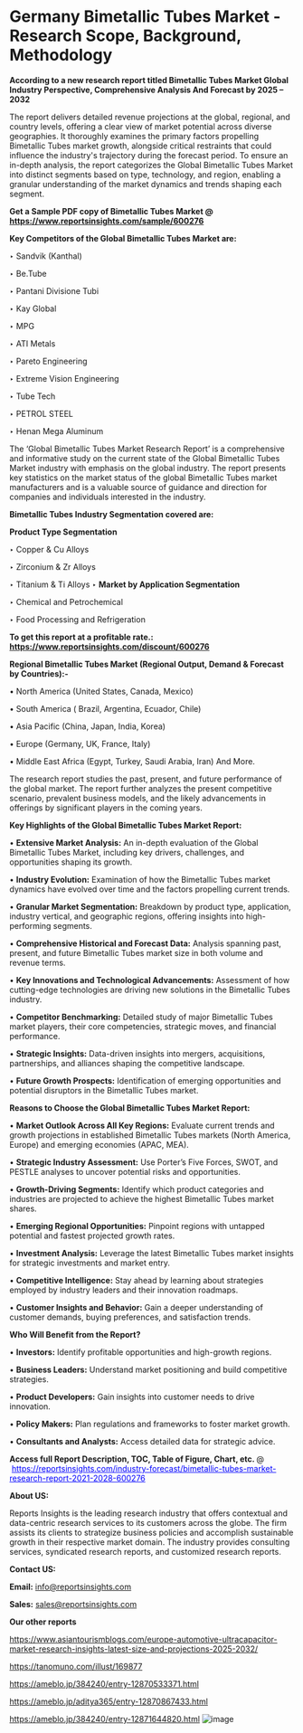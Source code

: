 # Germany Bimetallic Tubes Market - Research Scope, Background, Methodology

<strong>According to a new research report titled Bimetallic Tubes Market Global Industry Perspective, Comprehensive Analysis And Forecast by 2025 – 2032</strong>

The report delivers detailed revenue projections at the global, regional, and country levels, offering a clear view of market potential across diverse geographies. It thoroughly examines the primary factors propelling Bimetallic Tubes market growth, alongside critical restraints that could influence the industry's trajectory during the forecast period. To ensure an in-depth analysis, the report categorizes the Global Bimetallic Tubes Market into distinct segments based on type, technology, and region, enabling a granular understanding of the market dynamics and trends shaping each segment.

<strong>Get a Sample PDF copy of Bimetallic Tubes Market </strong><strong>@<a href=https://www.reportsinsights.com/sample/600276 style=color:#0000ff;> https://www.reportsinsights.com/sample/600276</a></strong></font>

<strong>Key Competitors of the Global Bimetallic Tubes Market are:</strong>

‣ Sandvik (Kanthal)

‣ Be.Tube

‣ Pantani Divisione Tubi

‣ Kay Global

‣ MPG

‣ ATI Metals

‣ Pareto Engineering

‣ Extreme Vision Engineering

‣ Tube Tech

‣ PETROL STEEL

‣ Henan Mega Aluminum

The ‘Global Bimetallic Tubes Market Research Report’ is a comprehensive and informative study on the current state of the Global Bimetallic Tubes Market industry with emphasis on the global industry. The report presents key statistics on the market status of the global Bimetallic Tubes market manufacturers and is a valuable source of guidance and direction for companies and individuals interested in the industry.

<strong>Bimetallic Tubes Industry Segmentation covered are:</strong>

<strong>Product Type Segmentation</strong>

‣ Copper & Cu Alloys

‣ Zirconium & Zr Alloys

‣ Titanium & Ti Alloys
‣ 
<strong>Market by Application Segmentation</strong>

‣ Chemical and Petrochemical

‣ Food Processing and Refrigeration

<strong>To get this report at a profitable rate.: <a href=https://www.reportsinsights.com/discount/600276 style=color:#0000ff;>https://www.reportsinsights.com/discount/600276</a></strong></font>

<strong>Regional Bimetallic Tubes Market (Regional Output, Demand &amp; Forecast by Countries):-</strong>

• North America (United States, Canada, Mexico)

• South America ( Brazil, Argentina, Ecuador, Chile)

• Asia Pacific (China, Japan, India, Korea)

• Europe (Germany, UK, France, Italy)

• Middle East Africa (Egypt, Turkey, Saudi Arabia, Iran) And More.

The research report studies the past, present, and future performance of the global market. The report further analyzes the present competitive scenario, prevalent business models, and the likely advancements in offerings by significant players in the coming years.

<strong>Key Highlights of the Global Bimetallic Tubes Market Report:</strong>

• <strong>Extensive Market Analysis:</strong> An in-depth evaluation of the Global Bimetallic Tubes Market, including key drivers, challenges, and opportunities shaping its growth.

• <strong>Industry Evolution:</strong> Examination of how the Bimetallic Tubes market dynamics have evolved over time and the factors propelling current trends.

• <strong>Granular Market Segmentation:</strong> Breakdown by product type, application, industry vertical, and geographic regions, offering insights into high-performing segments.

• <strong>Comprehensive Historical and Forecast Data:</strong> Analysis spanning past, present, and future Bimetallic Tubes market size in both volume and revenue terms.

• <strong>Key Innovations and Technological Advancements:</strong> Assessment of how cutting-edge technologies are driving new solutions in the Bimetallic Tubes industry.

• <strong>Competitor Benchmarking:</strong> Detailed study of major Bimetallic Tubes market players, their core competencies, strategic moves, and financial performance.

• <strong>Strategic Insights:</strong> Data-driven insights into mergers, acquisitions, partnerships, and alliances shaping the competitive landscape.

• <strong>Future Growth Prospects:</strong> Identification of emerging opportunities and potential disruptors in the Bimetallic Tubes market.

<strong>Reasons to Choose the Global Bimetallic Tubes Market Report:</strong>

• <strong>Market Outlook Across All Key Regions:</strong> Evaluate current trends and growth projections in established Bimetallic Tubes markets (North America, Europe) and emerging economies (APAC, MEA).

• <strong>Strategic Industry Assessment:</strong> Use Porter’s Five Forces, SWOT, and PESTLE analyses to uncover potential risks and opportunities.

• <strong>Growth-Driving Segments:</strong> Identify which product categories and industries are projected to achieve the highest Bimetallic Tubes market shares.

• <strong>Emerging Regional Opportunities:</strong> Pinpoint regions with untapped potential and fastest projected growth rates.

• <strong>Investment Analysis:</strong> Leverage the latest Bimetallic Tubes market insights for strategic investments and market entry.

• <strong>Competitive Intelligence:</strong> Stay ahead by learning about strategies employed by industry leaders and their innovation roadmaps.

• <strong>Customer Insights and Behavior:</strong> Gain a deeper understanding of customer demands, buying preferences, and satisfaction trends.

<strong>Who Will Benefit from the Report?</strong>

• <strong>Investors:</strong> Identify profitable opportunities and high-growth regions.

• <strong>Business Leaders:</strong> Understand market positioning and build competitive strategies.

• <strong>Product Developers:</strong> Gain insights into customer needs to drive innovation.

• <strong>Policy Makers:</strong> Plan regulations and frameworks to foster market growth.

• <strong>Consultants and Analysts:</strong> Access detailed data for strategic advice.
</ul>
<strong>Access full Report Description, TOC, Table of Figure, Chart, etc. </strong>@  <a href=https://reportsinsights.com/industry-forecast/bimetallic-tubes-market-research-report-2021-2028-600276 style=color:#0000ff;>https://reportsinsights.com/industry-forecast/bimetallic-tubes-market-research-report-2021-2028-600276</a></font>

<strong><strong>About US</strong>:</strong>

Reports Insights is the leading research industry that offers contextual and data-centric research services to its customers across the globe. The firm assists its clients to strategize business policies and accomplish sustainable growth in their respective market domain. The industry provides consulting services, syndicated research reports, and customized research reports.

<strong>Contact US:</strong>

<p class=""""><b>Email:</b> <a href=mailto:info@reportsinsights.com>info@reportsinsights.com</a></p>
<p class=""""><b>Sales:</b> <a href=mailto:sales@reportsinsights.com>sales@reportsinsights.com</a></p>

<strong>Our other reports</strong>

<a href=https://www.asiantourismblogs.com/europe-automotive-ultracapacitor-market-research-insights-latest-size-and-projections-2025-2032/>https://www.asiantourismblogs.com/europe-automotive-ultracapacitor-market-research-insights-latest-size-and-projections-2025-2032/</a>

<a href=https://tanomuno.com/illust/169877>https://tanomuno.com/illust/169877</a>

<a href=https://ameblo.jp/384240/entry-12870533371.html>https://ameblo.jp/384240/entry-12870533371.html</a>

<a href=https://ameblo.jp/aditya365/entry-12870867433.html>https://ameblo.jp/aditya365/entry-12870867433.html</a>

<a href=https://ameblo.jp/384240/entry-12871644820.html>https://ameblo.jp/384240/entry-12871644820.html</a>
![image](https://github.com/user-attachments/assets/9cf68bff-7b04-46d4-8250-057ed43cf5ab)
